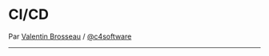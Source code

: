 # CI/CD

Par [Valentin Brosseau](https://github.com/c4software) / [@c4software](http://twitter.com/c4software)

---
